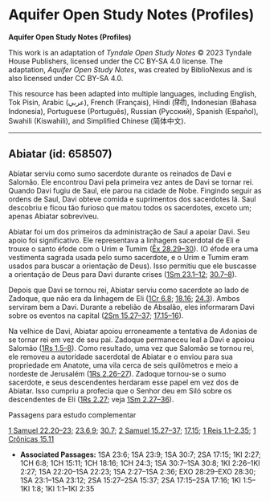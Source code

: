 # Aquifer Open Study Notes (Profiles)

**Aquifer Open Study Notes (Profiles)**

This work is an adaptation of *Tyndale Open Study Notes* © 2023 Tyndale House Publishers, licensed under the CC BY\-SA 4\.0 license. The adaptation, *Aquifer Open Study Notes*, was created by BiblioNexus and is also licensed under CC BY\-SA 4\.0\.

This resource has been adapted into multiple languages, including English, Tok Pisin, Arabic (عربي), French (Français), Hindi (हिंदी), Indonesian (Bahasa Indonesia), Portuguese (Português), Russian (Русский), Spanish (Español), Swahili (Kiswahili), and Simplified Chinese (简体中文).



--------------------------------

## Abiatar (id: 658507)

Abiatar serviu como sumo sacerdote durante os reinados de Davi e Salomão. Ele encontrou Davi pela primeira vez antes de Davi se tornar rei. Quando Davi fugiu de Saul, ele parou na cidade de Nobe. Fingindo seguir as ordens de Saul, Davi obteve comida e suprimentos dos sacerdotes lá. Saul descobriu e ficou tão furioso que matou todos os sacerdotes, exceto um; apenas Abiatar sobreviveu.

Abiatar foi um dos primeiros da administração de Saul a apoiar Davi. Seu apoio foi significativo. Ele representava a linhagem sacerdotal de Eli e trouxe o santo éfode com o Urim e Tumim ([Êx 28\.29–30](https://ref.ly/Exod28:29-Exod28:30)). (O éfode era uma vestimenta sagrada usada pelo sumo sacerdote, e o Urim e Tumim eram usados para buscar a orientação de Deus). Isso permitiu que ele buscasse a orientação de Deus para Davi durante crises ([1Sm 23\.1–12](https://ref.ly/1Sam23:1-1Sam23:12); [30\.7–8](https://ref.ly/1Sam30:7-1Sam30:8)).

Depois que Davi se tornou rei, Abiatar serviu como sacerdote ao lado de Zadoque, que não era da linhagem de Eli ([1Cr 6\.8](https://ref.ly/1Chr6:8); [18\.16](https://ref.ly/1Chr18:16); [24\.3](https://ref.ly/1Chr24:3)). Ambos serviram bem a Davi. Durante a rebelião de Absalão, eles informaram Davi sobre os eventos na capital ([2Sm 15\.27–37](https://ref.ly/2Sam15:27-2Sam15:37); [17\.15–16](https://ref.ly/2Sam17:15-2Sam17:16)).

Na velhice de Davi, Abiatar apoiou erroneamente a tentativa de Adonias de se tornar rei em vez de seu pai. Zadoque permaneceu leal a Davi e apoiou Salomão ([1Rs 1\.5–8](https://ref.ly/1Kgs1:5-1Kgs1:8)). Como resultado, uma vez que Salomão se tornou rei, ele removeu a autoridade sacerdotal de Abiatar e o enviou para sua propriedade em Anatote, uma vila cerca de seis quilômetros e meio a nordeste de Jerusalém ([1Rs 2\.26–27](https://ref.ly/1Kgs2:26-1Kgs2:27)). Zadoque tornou\-se o sumo sacerdote, e seus descendentes herdaram esse papel em vez dos de Abiatar. Isso cumpriu a profecia que o Senhor deu em Siló sobre os descendentes de Eli ([1Rs 2\.27](https://ref.ly/1Kgs2:27); veja [1Sm 2\.27–36](https://ref.ly/1Sam2:27-1Sam2:36)).

Passagens para estudo complementar

[1 Samuel 22\.20–23](https://ref.ly/1Sam22:20-1Sam22:23); [23\.6](https://ref.ly/1Sam23:6),[9](https://ref.ly/1Sam23:9); [30\.7](https://ref.ly/1Sam30:7); [2 Samuel 15\.27–37](https://ref.ly/2Sam15:27-2Sam15:37); [17\.15](https://ref.ly/2Sam17:15); [1 Reis 1\.1–2\.35](https://ref.ly/1Kgs1:1-1Kgs2:35); [1 Crônicas 15\.11](https://ref.ly/1Chr15:11)

* **Associated Passages:** 1SA 23:6; 1SA 23:9; 1SA 30:7; 2SA 17:15; 1KI 2:27; 1CH 6:8; 1CH 15:11; 1CH 18:16; 1CH 24:3; 1SA 30:7–1SA 30:8; 1KI 2:26–1KI 2:27; 1SA 22:20–1SA 22:23; 1SA 2:27–1SA 2:36; EXO 28:29–EXO 28:30; 1SA 23:1–1SA 23:12; 2SA 15:27–2SA 15:37; 2SA 17:15–2SA 17:16; 1KI 1:5–1KI 1:8; 1KI 1:1–1KI 2:35

